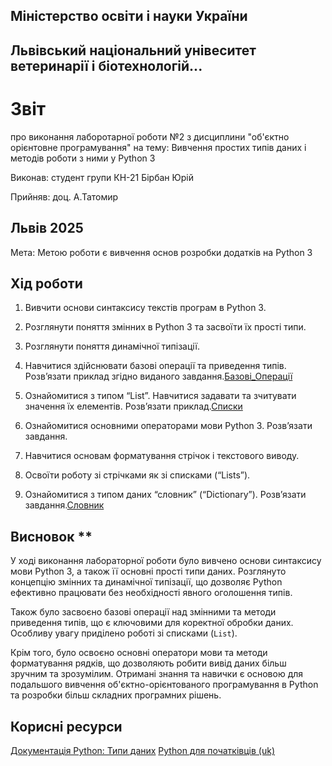 ## Міністерство освіти і науки України

## Львівський національний унівеситет ветеринарії і біотехнологій...

# Звіт
про виконання лаборотарної роботи №2 з дисциплини "об'єктно орієнтовне програмування" на тему: Вивчення простих типів даних і методів роботи з ними у Python 3

Виконав: студент групи КН-21 Бірбан Юрій

Прийняв: доц. А.Татомир

## Львів 2025

Мета: Метою роботи є вивчення основ розробки додатків на Python 3

## Хід роботи

1. Вивчити основи синтаксису текстів програм в Python 3.

2. Розглянути поняття змінних в Python 3 та засвоїти їх прості типи.

3. Розглянути поняття динамічної типізації.

4. Навчитися здійснювати базові операції та приведення типів. Розв’язати
приклад згідно виданого завдання.[Базові_Операції](basic-operator.py    )

5. Ознайомитися з типом “List”. Навчитися задавати та зчитувати значення
їх елементів. Розв’язати приклад.[Списки](lists.py)

6. Ознайомитися основними операторами мови Python 3. Розв’язати
завдання.

7. Навчитися основам форматування стрічок і текстового виводу.

8. Освоїти роботу зі стрічками як зі списками (“Lists”).

9. Ознайомитися з типом даних “словник” (“Dictionary”). Розв’язати
завдання.[Словник](Dicttionary.py)

## Висновок **

У ході виконання лабораторної роботи було вивчено основи синтаксису мови Python 3, а також її основні прості типи даних. Розглянуто концепцію змінних та динамічної типізації, що дозволяє Python ефективно працювати без необхідності явного оголошення типів.  

Також було засвоєно базові операції над змінними та методи приведення типів, що є ключовими для коректної обробки даних. Особливу увагу приділено роботі зі списками (`List`). 

Крім того, було освоєно основні оператори мови та методи форматування рядків, що дозволяють робити вивід даних більш зручним та зрозумілим. Отримані знання та навички є основою для подальшого вивчення об'єктно-орієнтованого програмування в Python та розробки більш складних програмних рішень.

## Корисні ресурси

[Документація Python: Типи даних](https://www.learnpython.org/en/Variables_and_Types)
[Python для початківців (uk)](https://uk.wikipedia.org/wiki/Python)
